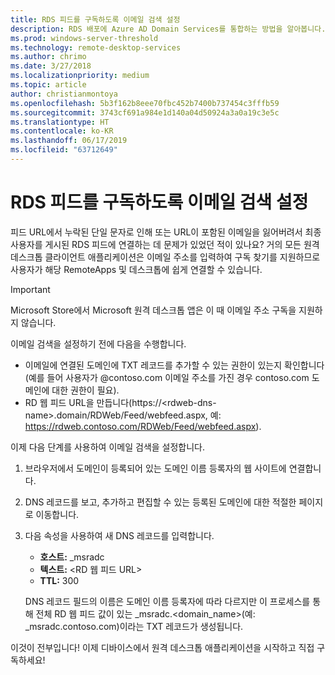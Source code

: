 ```yaml
---
title: RDS 피드를 구독하도록 이메일 검색 설정
description: RDS 배포에 Azure AD Domain Services를 통합하는 방법을 알아봅니다.
ms.prod: windows-server-threshold
ms.technology: remote-desktop-services
ms.author: chrimo
ms.date: 3/27/2018
ms.localizationpriority: medium
ms.topic: article
author: christianmontoya
ms.openlocfilehash: 5b3f162b8eee70fbc452b7400b737454c3fffb59
ms.sourcegitcommit: 3743cf691a984e1d140a04d50924a3a0a19c3e5c
ms.translationtype: HT
ms.contentlocale: ko-KR
ms.lasthandoff: 06/17/2019
ms.locfileid: "63712649"
---
```

# <a name="set-up-email-discovery-to-subscribe-to-your-rds-feed"></a>RDS 피드를 구독하도록 이메일 검색 설정

피드 URL에서 누락된 단일 문자로 인해 또는 URL이 포함된 이메일을 잃어버려서 최종 사용자를 게시된 RDS 피드에 연결하는 데 문제가 있었던 적이 있나요? 거의 모든 원격 데스크톱 클라이언트 애플리케이션은 이메일 주소를 입력하여 구독 찾기를 지원하므로 사용자가 해당 RemoteApps 및 데스크톱에 쉽게 연결할 수 있습니다.

>[!IMPORTANT]
>Microsoft Store에서 Microsoft 원격 데스크톱 앱은 이 때 이메일 주소 구독을 지원하지 않습니다.

이메일 검색을 설정하기 전에 다음을 수행합니다.

- 이메일에 연결된 도메인에 TXT 레코드를 추가할 수 있는 권한이 있는지 확인합니다(예를 들어 사용자가 @contoso.com 이메일 주소를 가진 경우 contoso.com 도메인에 대한 권한이 필요).
- RD 웹 피드 URL을 만듭니다(https://\<rdweb-dns-name\>.domain/RDWeb/Feed/webfeed.aspx, 예: https://rdweb.contoso.com/RDWeb/Feed/webfeed.aspx).

이제 다음 단계를 사용하여 이메일 검색을 설정합니다.

1. 브라우저에서 도메인이 등록되어 있는 도메인 이름 등록자의 웹 사이트에 연결합니다.
2. DNS 레코드를 보고, 추가하고 편집할 수 있는 등록된 도메인에 대한 적절한 페이지로 이동합니다.
3. 다음 속성을 사용하여 새 DNS 레코드를 입력합니다.
   - **호스트:** _msradc
   - **텍스트:** \<RD 웹 피드 URL\>
   - **TTL:** 300

   DNS 레코드 필드의 이름은 도메인 이름 등록자에 따라 다르지만 이 프로세스를 통해 전체 RD 웹 피드 값이 있는 _msradc.\<domain_name\>(예: _msradc.contoso.com)이라는 TXT 레코드가 생성됩니다.

이것이 전부입니다! 이제 디바이스에서 원격 데스크톱 애플리케이션을 시작하고 직접 구독하세요!